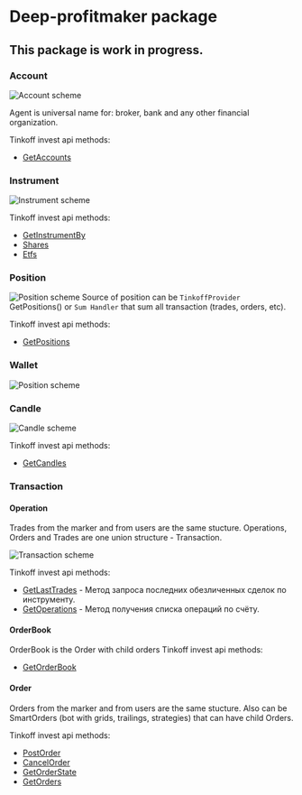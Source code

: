 # Deep-profitmaker package
## This package is work in progress.

### Account
![Account scheme](./src/account/Account.drawio.svg)

Agent is universal name for: broker, bank and any other financial organization.

Tinkoff invest api methods:
- [GetAccounts](https://tinkoff.github.io/investAPI/users/#getaccounts)

### Instrument
![Instrument scheme](./src/instrument/Instrument.drawio.svg)

Tinkoff invest api methods:
- [GetInstrumentBy](https://tinkoff.github.io/investAPI/instruments/#getinstrumentby)
- [Shares](https://tinkoff.github.io/investAPI/instruments/#shares)
- [Etfs](https://tinkoff.github.io/investAPI/instruments/#etfs)

### Position
![Position scheme](./src/position/Position.drawio.svg)
Source of position can be `TinkoffProvider` GetPositions() or `Sum Handler` that sum all transaction (trades, orders, etc).

Tinkoff invest api methods:
- [GetPositions](https://tinkoff.github.io/investAPI/operations/#getpositions)

### Wallet
![Position scheme](./src/wallet/Wallet.drawio.svg)

### Candle
![Candle scheme](./src/candle/Candle.drawio.svg)

Tinkoff invest api methods:
- [GetCandles](https://tinkoff.github.io/investAPI/marketdata/#getcandles)


### Transaction

#### Operation
Trades from the marker and from users are the same stucture.
Operations, Orders and Trades are one union structure - Transaction.

![Transaction scheme](./src/transaction/Transaction.drawio.svg)

Tinkoff invest api methods:
- [GetLastTrades](https://tinkoff.github.io/investAPI/marketdata/#getlasttrades) - Метод запроса последних обезличенных сделок по инструменту.
- [GetOperations](https://tinkoff.github.io/investAPI/operations/#getoperations) - Метод получения списка операций по счёту.

#### OrderBook
OrderBook is the Order with child orders
Tinkoff invest api methods:
- [GetOrderBook](https://tinkoff.github.io/investAPI/marketdata/#getorderbook)

#### Order
Orders from the marker and from users are the same stucture.
Also can be SmartOrders (bot with grids, trailings, strategies) that can have child Orders.

Tinkoff invest api methods:
- [PostOrder](https://tinkoff.github.io/investAPI/orders/#postorder)
- [CancelOrder](https://tinkoff.github.io/investAPI/orders/#cancelorder)
- [GetOrderState](https://tinkoff.github.io/investAPI/orders/#getorderstate)
- [GetOrders](https://tinkoff.github.io/investAPI/orders/#getorders)

